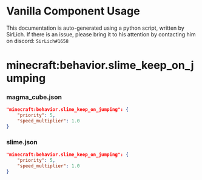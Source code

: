 # Vanilla Component Usage
This documentation is auto-generated using a python script, written by SirLich. If there is an issue, please bring it to his attention by contacting him on discord: `SirLich#1658`

# minecraft:behavior.slime_keep_on_jumping
### magma_cube.json
```JSON
"minecraft:behavior.slime_keep_on_jumping": {
    "priority": 5,
    "speed_multiplier": 1.0
}
```

### slime.json
```JSON
"minecraft:behavior.slime_keep_on_jumping": {
    "priority": 5,
    "speed_multiplier": 1.0
}
```

